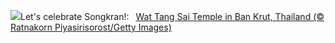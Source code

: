 ![](https://www.bing.com/th?id=OHR.ThailandPagodas_EN-US8039751329_UHD.jpg&w=1000)Let's celebrate Songkran!:&nbsp;&ensp;[Wat Tang Sai Temple in Ban Krut, Thailand (© Ratnakorn Piyasirisorost/Getty Images)](https://www.bing.com/th?id=OHR.ThailandPagodas_EN-US8039751329_UHD.jpg)
<br><br/>

